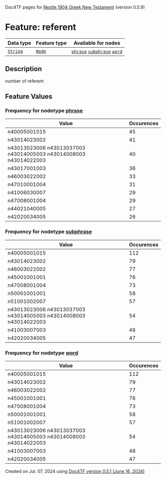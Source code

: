 Doc4TF pages for [Nestle 1904 Greek New Testament](https://github.com/saulocantanhede/tfgreek2/tree/0158b08039fb672626b3f9c2774f4d97120826fb/tf) (version 0.5.9)
# Feature: referent
Data type|Feature type|Available for nodes
---|---|---
[`String`](featuresbydatatype.md#string)|[`Node`](featuresbytype.md#node)| [`phrase`](featuresbynodetype.md#phrase)  [`subphrase`](featuresbynodetype.md#subphrase)  [`word`](featuresbynodetype.md#word) 
## Description
number of referent
## Feature Values
### Frequency for nodetype [phrase](featuresbynodetype.md#phrase)
Value|Occurences
---|---
n40005001015|45
n43014023002|41
n43013023006 n43013037003 n43014005003 n43014008003 n43014022003|40
n43017001003|36
n46003022002|33
n47010001004|31
n41006030007|29
n47008001004|29
n44021040005|27
n42020034005|26
### Frequency for nodetype [subphrase](featuresbynodetype.md#subphrase)
Value|Occurences
---|---
n40005001015|112
n43014023002|79
n46003022002|77
n45001001001|76
n47008001004|73
n50001001001|58
n51001002007|57
n43013023006 n43013037003 n43014005003 n43014008003 n43014022003|54
n41003007003|48
n42020034005|47
### Frequency for nodetype [word](featuresbynodetype.md#word)
Value|Occurences
---|---
n40005001015|112
n43014023002|79
n46003022002|77
n45001001001|76
n47008001004|73
n50001001001|58
n51001002007|57
n43013023006 n43013037003 n43014005003 n43014008003 n43014022003|54
n41003007003|48
n42020034005|47
 

Created on Jul. 07, 2024 using [Doc4TF version 0.5.1 (June 16, 2024)](https://github.com/tonyjurg/Doc4TF/blob/main/CreateFeatureDoc.ipynb) 